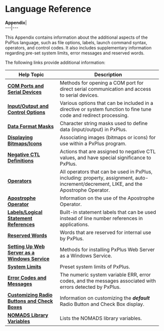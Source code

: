 # Language Reference

**Appendix**|   
---|---  
  
This Appendix contains information about the additional aspects of the PxPlus language, such as file options, labels, launch command syntax, operators, and control codes. It also includes supplementary information regarding pre-set system limits, error messages and reserved words.

The following links provide additional information:

**Help Topic** |  **Description**  
---|---  
**[COM Ports and Serial Devices](appendix/com_ports_and_serial_devices.md)** |  Methods for opening a COM port for direct serial communication and access to serial devices.  
**[Input/Output and Control Options](appendix/input~output_and_control_options.md)** |  Various options that can be included in a directive or system function to fine tune code and redirect processing.  
**[Data Format Masks](appendix/data_format_masks.md)** |  Character string masks used to define data (input/output) in PxPlus.  
**[Displaying Bitmaps/Icons](appendix/displaying_bitmaps~icons.md)** |  Associating images (bitmaps or icons) for use within a PxPlus program.  
**[Negative CTL Definitions](appendix/negative_ctl_definitions.md)** |  Actions that are assigned to negative CTL values, and have special significance to PxPlus.  
**[Operators](appendix/operators.md)** |  All operators that can be used in PxPlus, including: property, assignment, auto-increment/decrement, LIKE, and the Apostrophe Operator.  
**[Apostrophe Operator](appendix/apostrophe_operator.md)** |  Information on the use of the Apostrophe Operator.  
**[Labels/Logical Statement References](appendix/labels~logical_statement_references.md)** |  Built-in statement labels that can be used instead of line number references in applications.  
**[Reserved Words](appendix/reserved_words.md)** |  Words that are reserved for internal use by PxPlus.  
**[Setting Up Web Server as a Windows Service](appendix/webserver_service.md)** |  Methods for installing PxPlus Web Server as a Windows Service.  
**[System Limits](appendix/system_limits.md)** |  Preset system limits of PxPlus.  
**[Error Codes and Messages](appendix/list_of_messages.md)** |  The numeric system variable ERR, error codes, and the messages associated with errors detected by PxPlus.  
**[Customizing Radio Buttons and Check Boxes](appendix/customizing_rb_and_cb.md)** |  Information on customizing the **_default_** Radio Button and Check Box display.  
**[NOMADS Library Variables](appendix/Nomads%20Library%20Variables.md)** |  Lists the NOMADS library variables.
